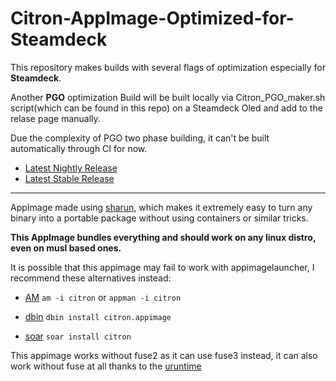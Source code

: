 # Citron-AppImage-Optimized-for-Steamdeck

This repository makes builds with several flags of optimization especially for **Steamdeck**.

Another **PGO** optimization Build will be built locally via Citron_PGO_maker.sh script(which can be found in this repo) on a Steamdeck Oled and add to the relase page manually.

Due the complexity of PGO two phase building, it can't be built automatically through CI for now.

* [Latest Nightly Release](https://github.com/pflyly/Citron-AppImage/releases/tag/nightly)
* [Latest Stable Release](https://github.com/pflyly/Citron-AppImage/releases/latest)


---------------------------------------------------------------

AppImage made using [sharun](https://github.com/VHSgunzo/sharun), which makes it extremely easy to turn any binary into a portable package without using containers or similar tricks.

**This AppImage bundles everything and should work on any linux distro, even on musl based ones.**

It is possible that this appimage may fail to work with appimagelauncher, I recommend these alternatives instead: 

* [AM](https://github.com/ivan-hc/AM) `am -i citron` or `appman -i citron`

* [dbin](https://github.com/xplshn/dbin) `dbin install citron.appimage`

* [soar](https://github.com/pkgforge/soar) `soar install citron`

This appimage works without fuse2 as it can use fuse3 instead, it can also work without fuse at all thanks to the [uruntime](https://github.com/VHSgunzo/uruntime)
